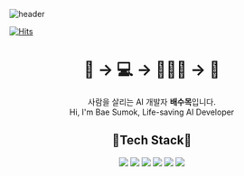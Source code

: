![header](https://capsule-render.vercel.app/api?type=waving&color=0:00ff33,100:cc9900&height=300&section=header&text=Sumok's%20Code%20Farm🌱&fontSize=80&animation=fadeIn&fontColor=ffffff&fontAlignY=45&desc=밀알%20프로젝트&descAlignY=60&descSize=16)

[![Hits](https://hits.seeyoufarm.com/api/count/incr/badge.svg?url=https%3A%2F%2Fgithub.com%2Fmoksu27&count_bg=%23CBB239&title_bg=%23555555&icon=github.svg&icon_color=%23FFFFFF&title=Github&edge_flat=false)](https://hits.seeyoufarm.com)

<div align="center">
<h1> 🧫 → 💻 → 👨🏻‍⚕️ → 🤕 </h1>           
사람을 살리는 AI 개발자 <strong>배수목</strong>입니다.
</br>
Hi, I'm Bae Sumok, Life-saving AI Developer
</div>
<div align = "center">
<h2>🔨Tech Stack🔧</h2>
<img src="https://img.shields.io/badge/Pytorch-ff6f00?style=flat&logo=Pytorch&logoColor=white"/> 
<img src="https://img.shields.io/badge/Python-ffcc33?style=flat&logo=Python&logoColor=3776ab"/>
<img src="https://img.shields.io/badge/TensorFlow-ff6f00?style=flat&logo=TensorFlow&logoColor=white"/>
<img src="https://img.shields.io/badge/Docker-2496ED?style=flat&logo=Docker&logoColor=white"/>
<img src="https://img.shields.io/badge/scikit-learn-white?style=flat&logo=scikit-learn&logoColor=f7931e"/>
<img src="https://img.shields.io/badge/MySQL-4479a1?style=flat&logo=MySQL&logoColor=ff9900"/>
</div>



